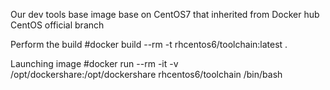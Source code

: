 Our dev tools base image base on CentOS7 that inherited from Docker hub CentOS official branch

Perform the build
#docker build --rm -t rhcentos6/toolchain:latest .


Launching image
#docker run --rm -it -v /opt/dockershare:/opt/dockershare rhcentos6/toolchain /bin/bash